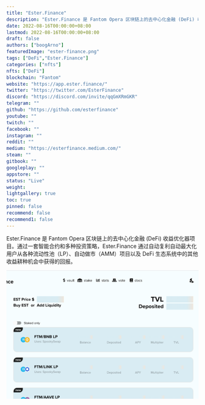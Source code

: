 ```yaml
---
title: "Ester.Finance"
description: "Ester.Finance 是 Fantom Opera 区块链上的去中心化金融 (DeFi) 收益优化器。 Ester 自动最大化来自各种 LP 的用户奖励"
date: 2022-08-16T00:00:00+08:00
lastmod: 2022-08-16T00:00:00+08:00
draft: false
authors: ["boogArno"]
featuredImage: "ester-finance.png"
tags: ["DeFi","Ester.Finance"]
categories: ["nfts"]
nfts: ["DeFi"]
blockchain: "Fantom"
website: "https://app.ester.finance/"
twitter: "https://twitter.com/EsterFinance"
discord: "https://discord.com/invite/qqGmXRmGKR"
telegram: ""
github: "https://github.com/esterfinance"
youtube: ""
twitch: ""
facebook: ""
instagram: ""
reddit: ""
medium: "https://esterfinance.medium.com/"
steam: ""
gitbook: ""
googleplay: ""
appstore: ""
status: "Live"
weight: 
lightgallery: true
toc: true
pinned: false
recommend: false
recommend1: false
---
```

Ester.Finance 是 Fantom Opera 区块链上的去中心化金融 (DeFi) 收益优化器项目。通过一套智能合约和多种投资策略，Ester.Finance 通过自动复利自动最大化用户从各种流动性池（LP）、自动做市（AMM）项目以及 DeFi 生态系统中的其他收益耕种机会中获得的回报。

![esterfinance-dapp-defi-other-image2_051d2ccf345e8513ba8ff994b212fc22](esterfinance-dapp-defi-other-image2_051d2ccf345e8513ba8ff994b212fc22.png)